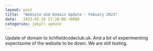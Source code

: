 ```yaml
---
layout: post
title:  "Website and Domain Update - Febuary 2023"
date:   2023-02-16 27:28:00 +0000
categories: jekyll update
---
```

Update of domain to lichfieldcodeclub.uk.
And a bit of experimenting expectsome of the website to be down.
We are still testing.
